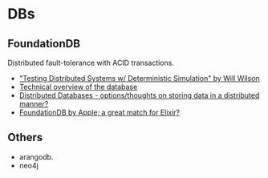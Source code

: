 # DBs

## FoundationDB

Distributed fault-tolerance with ACID transactions.

* ["Testing Distributed Systems w/ Deterministic Simulation" by Will Wilson](https://www.youtube.com/watch?v=4fFDFbi3toc)
* [Technical overview of the database](https://forums.foundationdb.org/t/technical-overview-of-the-database/135)
* [Distributed Databases - options/thoughts on storing data in a distributed manner?](https://elixirforum.com/t/distributed-databases-options-thoughts-on-storing-data-in-a-distributed-manner/13225)
* [FoundationDB by Apple; a great match for Elixir?](https://elixirforum.com/t/foundationdb-by-apple-a-great-match-for-elixir/14216)


## Others

* arangodb.
* neo4j